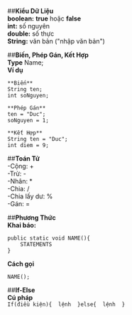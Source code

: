 ﻿##**Kiểu Dữ Liệu**  
**boolean:** **true** hoặc **false**  
**int:** số nguyên  
**double:** số thực  
**String:** văn bản ("nhập văn bản")  
  
##**Biến, Phép Gán, Kết Hợp**  
**Type** Name;  
**Ví dụ**  
```  
**Biến**  
String ten;  
int soNguyen;  
   
**Phép Gán**  
ten = "Duc";  
soNguyen = 1;  
  
**Kết Hợp**  
String ten = "Duc";  
int diem = 9;  

```  
  
##**Toán Tử**  
-Cộng: +  
-Trừ: -  
-Nhân: *  
-Chia: /  
-Chia lấy dư: %  
-Gán: =  
  
##**Phương Thức**  
**Khai báo:**  
```  
public static void NAME(){  
	STATEMENTS  
}  
```  
**Cách gọi**  
```  
NAME();  
```  
##**If-Else**  
**Cú pháp**  
```If(điều kiện){  lệnh  }else{  lệnh  }```  


